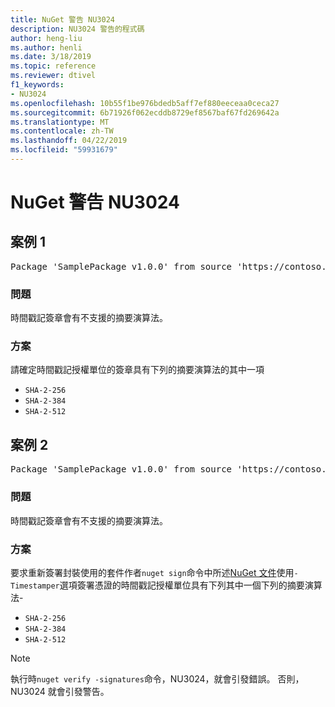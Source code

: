 ```yaml
---
title: NuGet 警告 NU3024
description: NU3024 警告的程式碼
author: heng-liu
ms.author: henli
ms.date: 3/18/2019
ms.topic: reference
ms.reviewer: dtivel
f1_keywords:
- NU3024
ms.openlocfilehash: 10b55f1be976bdedb5aff7ef880eeceaa0ceca27
ms.sourcegitcommit: 6b71926f062ecddb8729ef8567baf67fd269642a
ms.translationtype: MT
ms.contentlocale: zh-TW
ms.lasthandoff: 04/22/2019
ms.locfileid: "59931679"
---
```

# <a name="nuget-warning-nu3024"></a>NuGet 警告 NU3024

## <a name="scenario-1"></a>案例 1

<pre>Package 'SamplePackage v1.0.0' from source 'https://contoso.com/index.json': The timestamp signature has an unsupported digest algorithm. The following algorithms are supported: : SHA-2-256, SHA-2-384, SHA-2-512.</pre>

### <a name="issue"></a>問題

時間戳記簽章會有不支援的摘要演算法。


### <a name="solution"></a>方案

請確定時間戳記授權單位的簽章具有下列的摘要演算法的其中一項 
* `SHA-2-256`
* `SHA-2-384`
* `SHA-2-512`



## <a name="scenario-2"></a>案例 2

<pre>Package 'SamplePackage v1.0.0' from source 'https://contoso.com/index.json': The primary signature's timestamp signature has an unsupported digest algorithm.</pre>

### <a name="issue"></a>問題

時間戳記簽章會有不支援的摘要演算法。


### <a name="solution"></a>方案

要求重新簽署封裝使用的套件作者`nuget sign`命令中所述[NuGet 文件](https://docs.microsoft.com/en-us/nuget/create-packages/sign-a-package)使用`-Timestamper`選項簽署憑證的時間戳記授權單位具有下列其中一個下列的摘要演算法-
* `SHA-2-256`
* `SHA-2-384`
* `SHA-2-512`


> [!Note]
> 執行時`nuget verify -signatures`命令，NU3024，就會引發錯誤。 否則，NU3024 就會引發警告。